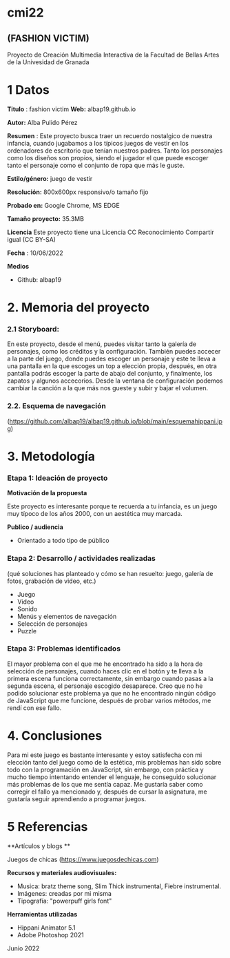 # cmi22

## (FASHION VICTIM)

Proyecto de Creación Multimedia Interactiva de la  Facultad de Bellas Artes de la Univesidad de Granada


# 1 Datos 

**Titulo** : fashion victim
**Web:**   albap19.github.io

**Autor:**  Alba Pulido Pérez

**Resumen** : Este proyecto busca traer un recuerdo nostalgico de nuestra infancia, cuando jugabamos a los típicos juegos de vestir en los ordenadores de escritorio que tenían nuestros padres. Tanto los personajes como los diseños son propios, siendo el jugador el que puede escoger tanto el personaje como el conjunto de ropa que más le guste.

**Estilo/género:** juego de vestir

**Resolución:** 800x600px responsivo/o tamaño fijo

**Probado en:**  Google Chrome, MS EDGE

**Tamaño proyecto:** 35.3MB 

**Licencia** Este proyecto tiene una Licencia CC Reconocimiento Compartir igual (CC BY-SA)

**Fecha** : 10/06/2022

**Medios**

- Github: albap19


# 2. Memoria del proyecto 

### 2.1 Storyboard: 
En este proyecto, desde el menú, puedes visitar tanto la galería de personajes, como los créditos y la configuración. También puedes accecer a la parte del juego, donde puedes escoger un personaje y este te lleva a una pantalla en la que escoges un top a elección propia, después, en otra pantalla podrás escoger la parte de abajo del conjunto, y finalmente, los zapatos y algunos accecorios.
Desde la ventana de configuración podemos cambiar la canción a la que más nos gueste y subir y bajar el volumen.


### 2.2. Esquema de navegación 

(https://github.com/albap19/albap19.github.io/blob/main/esquemahippani.jpg)



# 3. Metodología


### Etapa 1: Ideación de proyecto


**Motivación de la propuesta** 

Este  proyecto es interesante porque te recuerda a tu infancia, es un juego muy típoco de los años 2000, con un aestética muy marcada.



**Publico / audiencia**

- Orientado a todo tipo de público





### Etapa 2: Desarrollo / actividades realizadas

(qué soluciones has planteado y cómo se han resuelto: juego, galería de fotos, grabación de video, etc.)

- Juego
- Video 
- Sonido
- Menús y elementos de navegación 
- Selección de personajes
- Puzzle



### Etapa 3: Problemas identificados

El mayor problema con el que me he encontrado ha sido a la hora de selección de personajes, cuando haces clic en el botón y te lleva a la primera escena funciona correctamente, sin embargo cuando pasas a la segunda escena, el personaje escogido desaparece.
Creo que no he podido solucionar este problema ya que no he encontrado ningún código de JavaScript que me funcione, después de probar varios métodos, me rendí con ese fallo.



# 4. Conclusiones 

Para mi este juego es bastante interesante y estoy satisfecha con mi elección tanto del juego como de la estética, mis problemas han sido sobre todo con la programación en JavaScript, sin embargo, con práctica y mucho tiempo intentando entender el lenguaje, he conseguido solucionar más problemas de los que me sentía capaz. 
Me gustaría saber como corregir el fallo ya mencionado y, después de cursar la asignatura, me gustaría seguir aprendiendo a programar juegos.




# 5 Referencias 

**Artículos y blogs ** 

Juegos de chicas (https://www.juegosdechicas.com)

**Recursos y materiales audiovisuales:**

* Musica: bratz theme song, Slim Thick instrumental, Fiebre instrumental.
* Imágenes: creadas por mi misma
* Tipografía: "powerpuff girls font"

**Herramientas utilizadas**

- Hippani Animator 5.1
- Adobe Photoshop 2021


Junio 2022

